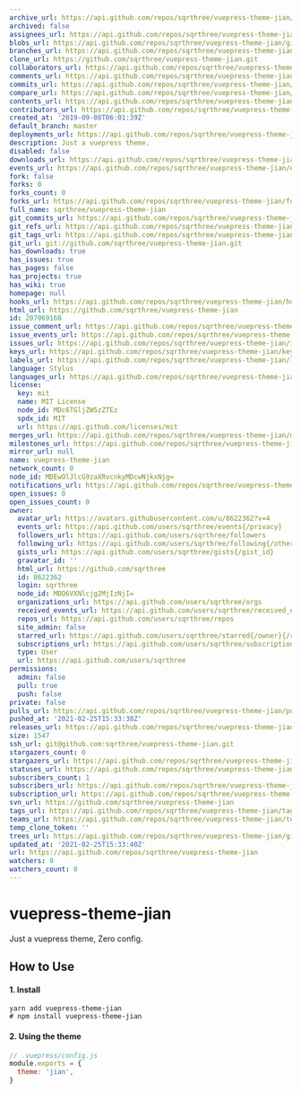 ```yaml
---
archive_url: https://api.github.com/repos/sqrthree/vuepress-theme-jian/{archive_format}{/ref}
archived: false
assignees_url: https://api.github.com/repos/sqrthree/vuepress-theme-jian/assignees{/user}
blobs_url: https://api.github.com/repos/sqrthree/vuepress-theme-jian/git/blobs{/sha}
branches_url: https://api.github.com/repos/sqrthree/vuepress-theme-jian/branches{/branch}
clone_url: https://github.com/sqrthree/vuepress-theme-jian.git
collaborators_url: https://api.github.com/repos/sqrthree/vuepress-theme-jian/collaborators{/collaborator}
comments_url: https://api.github.com/repos/sqrthree/vuepress-theme-jian/comments{/number}
commits_url: https://api.github.com/repos/sqrthree/vuepress-theme-jian/commits{/sha}
compare_url: https://api.github.com/repos/sqrthree/vuepress-theme-jian/compare/{base}...{head}
contents_url: https://api.github.com/repos/sqrthree/vuepress-theme-jian/contents/{+path}
contributors_url: https://api.github.com/repos/sqrthree/vuepress-theme-jian/contributors
created_at: '2019-09-08T06:01:39Z'
default_branch: master
deployments_url: https://api.github.com/repos/sqrthree/vuepress-theme-jian/deployments
description: Just a vuepress theme.
disabled: false
downloads_url: https://api.github.com/repos/sqrthree/vuepress-theme-jian/downloads
events_url: https://api.github.com/repos/sqrthree/vuepress-theme-jian/events
fork: false
forks: 0
forks_count: 0
forks_url: https://api.github.com/repos/sqrthree/vuepress-theme-jian/forks
full_name: sqrthree/vuepress-theme-jian
git_commits_url: https://api.github.com/repos/sqrthree/vuepress-theme-jian/git/commits{/sha}
git_refs_url: https://api.github.com/repos/sqrthree/vuepress-theme-jian/git/refs{/sha}
git_tags_url: https://api.github.com/repos/sqrthree/vuepress-theme-jian/git/tags{/sha}
git_url: git://github.com/sqrthree/vuepress-theme-jian.git
has_downloads: true
has_issues: true
has_pages: false
has_projects: true
has_wiki: true
homepage: null
hooks_url: https://api.github.com/repos/sqrthree/vuepress-theme-jian/hooks
html_url: https://github.com/sqrthree/vuepress-theme-jian
id: 207069168
issue_comment_url: https://api.github.com/repos/sqrthree/vuepress-theme-jian/issues/comments{/number}
issue_events_url: https://api.github.com/repos/sqrthree/vuepress-theme-jian/issues/events{/number}
issues_url: https://api.github.com/repos/sqrthree/vuepress-theme-jian/issues{/number}
keys_url: https://api.github.com/repos/sqrthree/vuepress-theme-jian/keys{/key_id}
labels_url: https://api.github.com/repos/sqrthree/vuepress-theme-jian/labels{/name}
language: Stylus
languages_url: https://api.github.com/repos/sqrthree/vuepress-theme-jian/languages
license:
  key: mit
  name: MIT License
  node_id: MDc6TGljZW5zZTEz
  spdx_id: MIT
  url: https://api.github.com/licenses/mit
merges_url: https://api.github.com/repos/sqrthree/vuepress-theme-jian/merges
milestones_url: https://api.github.com/repos/sqrthree/vuepress-theme-jian/milestones{/number}
mirror_url: null
name: vuepress-theme-jian
network_count: 0
node_id: MDEwOlJlcG9zaXRvcnkyMDcwNjkxNjg=
notifications_url: https://api.github.com/repos/sqrthree/vuepress-theme-jian/notifications{?since,all,participating}
open_issues: 0
open_issues_count: 0
owner:
  avatar_url: https://avatars.githubusercontent.com/u/8622362?v=4
  events_url: https://api.github.com/users/sqrthree/events{/privacy}
  followers_url: https://api.github.com/users/sqrthree/followers
  following_url: https://api.github.com/users/sqrthree/following{/other_user}
  gists_url: https://api.github.com/users/sqrthree/gists{/gist_id}
  gravatar_id: ''
  html_url: https://github.com/sqrthree
  id: 8622362
  login: sqrthree
  node_id: MDQ6VXNlcjg2MjIzNjI=
  organizations_url: https://api.github.com/users/sqrthree/orgs
  received_events_url: https://api.github.com/users/sqrthree/received_events
  repos_url: https://api.github.com/users/sqrthree/repos
  site_admin: false
  starred_url: https://api.github.com/users/sqrthree/starred{/owner}{/repo}
  subscriptions_url: https://api.github.com/users/sqrthree/subscriptions
  type: User
  url: https://api.github.com/users/sqrthree
permissions:
  admin: false
  pull: true
  push: false
private: false
pulls_url: https://api.github.com/repos/sqrthree/vuepress-theme-jian/pulls{/number}
pushed_at: '2021-02-25T15:33:38Z'
releases_url: https://api.github.com/repos/sqrthree/vuepress-theme-jian/releases{/id}
size: 1547
ssh_url: git@github.com:sqrthree/vuepress-theme-jian.git
stargazers_count: 0
stargazers_url: https://api.github.com/repos/sqrthree/vuepress-theme-jian/stargazers
statuses_url: https://api.github.com/repos/sqrthree/vuepress-theme-jian/statuses/{sha}
subscribers_count: 1
subscribers_url: https://api.github.com/repos/sqrthree/vuepress-theme-jian/subscribers
subscription_url: https://api.github.com/repos/sqrthree/vuepress-theme-jian/subscription
svn_url: https://github.com/sqrthree/vuepress-theme-jian
tags_url: https://api.github.com/repos/sqrthree/vuepress-theme-jian/tags
teams_url: https://api.github.com/repos/sqrthree/vuepress-theme-jian/teams
temp_clone_token: ''
trees_url: https://api.github.com/repos/sqrthree/vuepress-theme-jian/git/trees{/sha}
updated_at: '2021-02-25T15:33:40Z'
url: https://api.github.com/repos/sqrthree/vuepress-theme-jian
watchers: 0
watchers_count: 0
---
```


# vuepress-theme-jian

Just a vuepress theme, Zero config.

## How to Use

#### 1. Install

```
yarn add vuepress-theme-jian
# npm install vuepress-theme-jian
```

#### 2. Using the theme

```js
// .vuepress/config.js
module.exports = {
  theme: 'jian',
}
```
